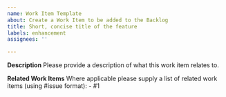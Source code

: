 ```yaml
---
name: Work Item Template
about: Create a Work Item to be added to the Backlog
title: Short, concise title of the feature
labels: enhancement
assignees: ''

---
```


**Description**
Please provide a description of what this work item relates to.

**Related Work Items**
Where applicable please supply a list of related work items (using #issue format):
    - #1
